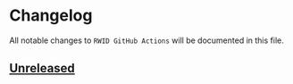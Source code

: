 # Changelog

All notable changes to `RWID GitHub Actions` will be documented in this file.

## [Unreleased](https://github.com/ngodingbang/rwid-github-actions/compare/1.1.0...main)
